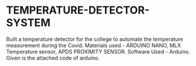 # TEMPERATURE-DETECTOR-SYSTEM
Built a temperature detector for the college to automate the temperature measurement during the Covid. 
Materials used - ARDUINO NANO, MLX Temperature sensor, APDS PROXIMITY SENSOR.
Software Used - Arduino.
Given is the attached code of arduino.
